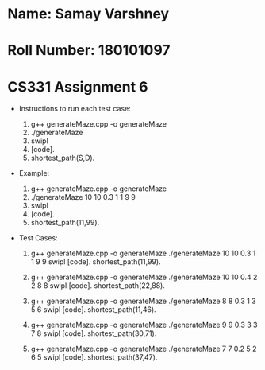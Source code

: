 # Name: Samay Varshney
# Roll Number: 180101097
# CS331 Assignment 6

- Instructions to run each test case:
	1) g++ generateMaze.cpp -o generateMaze
	2) ./generateMaze <Height> <Width> <FaultProbability> <SrcX> <SrcY> <DstX> <DstY>
	3) swipl
	4) [code].
	5) shortest_path(S,D).

- Example:
	1) g++ generateMaze.cpp -o generateMaze
	2) ./generateMaze 10 10 0.3 1 1 9 9
	3) swipl
	4) [code].
	5) shortest_path(11,99).  

- Test Cases:

	1) 	g++ generateMaze.cpp -o generateMaze
		./generateMaze 10 10 0.3 1 1 9 9
		swipl
		[code].
		shortest_path(11,99). 

	2)	g++ generateMaze.cpp -o generateMaze
		./generateMaze 10 10 0.4 2 2 8 8
		swipl
		[code].
		shortest_path(22,88).

	3)  g++ generateMaze.cpp -o generateMaze
		./generateMaze 8 8 0.3 1 3 5 6
		swipl
		[code].
		shortest_path(11,46).

	4)  g++ generateMaze.cpp -o generateMaze
		./generateMaze 9 9 0.3 3 3 7 8
		swipl
		[code].
		shortest_path(30,71).

	5)	g++ generateMaze.cpp -o generateMaze
		./generateMaze 7 7 0.2 5 2 6 5
		swipl
		[code].
		shortest_path(37,47).